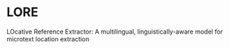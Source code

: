 # LORE
LOcative Reference Extractor: A multilingual, linguistically-aware model for microtext location extraction 
